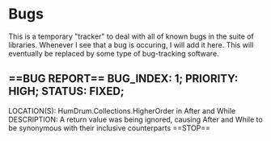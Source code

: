 # Bugs
This is a temporary "tracker" to deal with all of known bugs in the suite of libraries. Whenever I see that a bug is occuring, I will
add it here. This will eventually be replaced by some type of bug-tracking software.

==BUG REPORT==
BUG_INDEX: 1;
PRIORITY: HIGH;
STATUS: FIXED;
-
LOCATION(S): HumDrum.Collections.HigherOrder in After and While
DESCRIPTION: A return value was being ignored, causing After and While to be synonymous with their inclusive counterparts
==STOP==
